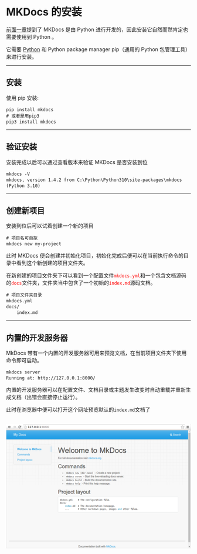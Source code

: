 # MKDocs 的安装
<a href='/MKDocs/1-mkdocs-what/' target="_black">前面一章</a>提到了 MKDocs 是由 Python 进行开发的，因此安装它自然而然肯定也需要使用到 Python 。

它需要 <a href='https://www.python.org/' target="_black">Python</a> 和 Python package manager pip（通用的 Python 包管理工具） 来进行安装。

---
## 安装
使用 pip 安装:
```text
pip install mkdocs
# 或者是用pip3
pip3 install mkdocs
```

---
## 验证安装
安装完成以后可以通过查看版本来验证 MKDocs 是否安装到位
```text
mkdocs -V
mkdocs, version 1.4.2 from C:\Python\Python310\site-packages\mkdocs (Python 3.10)
```

---
## 创建新项目
安装到位后可以试着创建一个新的项目
```text
# 项目名可自拟
mkdocs new my-project
```
此时 MKDocs 便会创建并初始化项目，初始化完成后便可以在当前执行命令的目录中看到这个新创建的项目文件夹。

在新创建的项目文件夹下可以看到一个配置文件<code style='color: red'>mkdocs.yml</code>和一个包含文档源码的<code style='color: red'>docs</code>文件夹，文件夹当中包含了一个初始的<code style='color: red'>index.md</code>源码文档。
```text
# 项目文件夹目录
mkdocs.yml
docs/
    index.md
```

---
## 内置的开发服务器
MkDocs 带有一个内置的开发服务器可用来预览文档，在当前项目文件夹下使用命令即可启动。
```text
mkdocs server
Running at: http://127.0.0.1:8000/
```
内置的开发服务器可以在配置文件、文档目录或主题发生改变时自动重载并重新生成文档（出错会直接停止运行）。

此时在浏览器中便可以打开这个网址预览默认的`index.md`文档了

![](./File/2-Install/screenshot.png)
---

